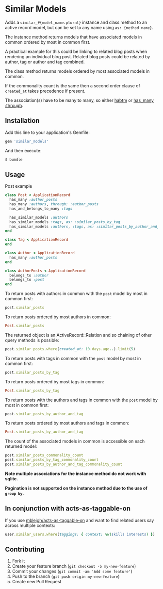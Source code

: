 # Similar Models

Adds a `similar_#{model_name.plural}` instance and class method to an active record model, but can be set to any name using `as: {method name}`.

The instance method returns models that have associated models in common ordered by most in common first.

A practical example for this could be linking to related blog posts when rendering an individual blog post. Related blog posts could be related by author, tag or author and tag combined.

The class method returns models ordered by most associated models in common.

If the commonality count is the same then a second order clause of `created_at` takes precedence if present.

The association(s) have to be many to many, so either [habtm](https://guides.rubyonrails.org/association_basics.html#has-and-belongs-to-many) or [has_many :through](https://guides.rubyonrails.org/association_basics.html#has-many-through).

## Installation

Add this line to your application's Gemfile:

```sh
gem 'similar_models'
```

And then execute:

```sh
$ bundle
```

## Usage

Post example

```ruby
class Post < ApplicationRecord
  has_many :author_posts
  has_many :authors, through: :author_posts
  has_and_belongs_to_many :tags

  has_similar_models :authors
  has_similar_models :tags, as: :similar_posts_by_tag
  has_similar_models :authors, :tags, as: :similar_posts_by_author_and_tag
end

class Tag < ApplicationRecord
end

class Author < ApplicationRecord
  has_many :author_posts
end

class AuthorPosts < ApplicationRecord
  belongs_to :author
  belongs_to :post
end
```

To return posts with authors in common with the `post` model by most in common first:

```ruby
post.similar_posts
```

To return posts ordered by most authors in common:
```ruby
Post.similar_posts
```

The returned object is an ActiveRecord::Relation and so chaining of other query methods is possible:

```ruby
post.similar_posts.where(created_at: 10.days.ago..).limit(5)
```

To return posts with tags in common with the `post` model by most in common first:

```ruby
post.similar_posts_by_tag
```

To return posts ordered by most tags in common:
```ruby
Post.similar_posts_by_tag
```

To return posts with the authors and tags in common with the `post` model by most in common first:

```ruby
post.similar_posts_by_author_and_tag
```

To return posts ordered by most authors and tags in common:

```ruby
Post.similar_posts_by_author_and_tag
```

The count of the associated models in common is accessible on each returned model:

```ruby
post.similar_posts_commonality_count
post.similar_posts_by_tag_commonality_count
post.similar_posts_by_author_and_tag_commonality_count
```

**Note multiple associations for the instance method do not work with sqlite.**

**Pagination is not supported on the instance method due to the use of `group by`.**

## In conjunction with acts-as-taggable-on

If you use [mbleigh/acts-as-taggable-on](https://github.com/mbleigh/acts-as-taggable-on/#usage) and want to find related users say across multiple contexts:

```ruby
user.similar_users.where(taggings: { context: %w(skills interests) })
```

## Contributing

1. Fork it
2. Create your feature branch (`git checkout -b my-new-feature`)
3. Commit your changes (`git commit -am 'Add some feature'`)
4. Push to the branch (`git push origin my-new-feature`)
5. Create new Pull Request
